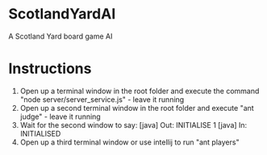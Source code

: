 # ScotlandYardAI
A Scotland Yard board game AI

# Instructions
1) Open up a terminal window in the root folder and execute the command "node server/server_service.js" - leave it running
2) Open up a second terminal window in the root folder and execute "ant judge" - leave it running
3) Wait for the second window to say:
      [java] Out: INITIALISE 1
      [java] In: INITIALISED
4) Open up a third terminal window or use intellij to run "ant players"
